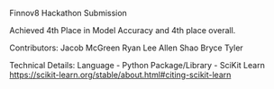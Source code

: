 Finnov8 Hackathon Submission

Achieved 4th Place in Model Accuracy and 4th place overall.

Contributors:
Jacob McGreen
Ryan Lee
Allen Shao
Bryce Tyler

Technical Details:
Language - Python
Package/Library - SciKit Learn 
https://scikit-learn.org/stable/about.html#citing-scikit-learn

